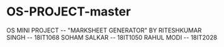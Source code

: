 # OS-PROJECT-master
 OS MINI PROJECT -- "MARKSHEET GENERATOR" BY
 RITESHKUMAR SINGH -- 18IT1068
 SOHAM SALKAR -- 18IT1050
 RAHUL MODI -- 18IT2028
